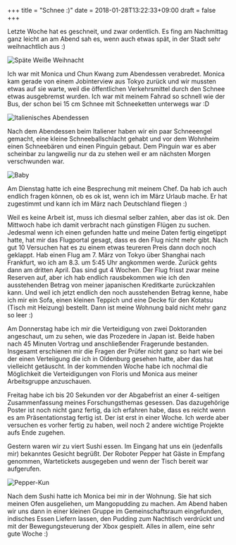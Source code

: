 +++
title = "Schnee :)"
date = 2018-01-28T13:22:33+09:00
draft = false
+++

Letzte Woche hat es geschneit, und zwar ordentlich. Es fing am Nachmittag ganz
leicht an am Abend sah es, wenn auch etwas spät, in der Stadt sehr weihnachtlich
aus :)

![Späte Weiße Weihnacht](/img/2018_01_28/lateChristmas.jpg)

Ich war mit Monica und Chun Kwang zum Abendessen verabredet. Monica kam gerade
von einem Jobinterview aus Tokyo zurück und wir mussten etwas auf sie warte,
weil die öffentlichen Verkehrsmittel durch den Schnee etwas ausgebremst wurden.
Ich war mit meinem Fahrad so schnell wie der Bus, der schon bei 15 cm Schnee mit
Schneeketten unterwegs war :D

![Italienisches Abendessen](/img/2018_01_28/italian.jpg)

Nach dem Abendessen beim Italiener haben wir ein paar Schneeengel gemacht, eine
kleine Schneeballschlacht gehabt und vor dem Wohnheim einen Schneebären und
einen Pinguin gebaut. Dem Pinguin war es aber scheinbar zu langweilig nur da zu
stehen weil er am nächsten Morgen verschwunden war.

![Baby](/img/2018_01_28/snowman.jpg)

Am Dienstag hatte ich eine Besprechung mit meinem Chef. Da hab ich auch endlich
fragen können, ob es ok ist, wenn ich im März Urlaub mache. Er hat zugestimmt
und kann ich im März nach Deutschland fliegen :)

Weil es keine Arbeit ist, muss ich diesmal selber zahlen, aber das ist ok. Den
Mittwoch habe ich damit verbracht nach günstigen Flügen zu suchen. Jedesmal wenn
ich einen gefunden hatte und meine Daten fertig eingetippt hatte, hat mir das
Flugportal gesagt, dass es den Flug nicht mehr gibt. Nach gut 10 Versuchen hat
es zu einem etwas teureren Preis dann doch noch geklappt. Hab einen Flug am 7.
März von Tokyo über Shanghai nach Frankfurt, wo ich am 8.3. um 5:45 Uhr
angkommen werde. Zurück gehts dann am dritten April. Das sind gut 4 Wochen. Der
Flug frisst zwar meine Reserven auf, aber ich hab endlich rausbekommen wie ich
den ausstehenden Betrag von meiner japanischen Kreditkarte zurückzahlen kann.
Und weil ich jetzt endlich den noch ausstehenden Betrag kenne, habe ich mir ein
Sofa, einen kleinen Teppich und eine Decke für den Kotatsu (Tisch mit Heizung)
bestellt. Dann ist meine Wohnung bald nicht mehr ganz so leer :)

Am Donnerstag habe ich mir die Verteidigung von zwei Doktoranden angeschaut, um
zu sehen, wie das Prozedere in Japan ist. Beide haben nach 45 Minuten Vortrag
und anschließender Fragerunde bestanden. Insgesamt erschienen mir die Fragen der
Prüfer nicht ganz so hart wie bei der einen Verteiigung die ich in Oldenburg
gesehen hatte, aber das hat vielleicht getäuscht. In der kommenden Woche habe
ich nochmal die Möglichkeit die Verteidigungen von Floris und Monica aus meiner
Arbeitsgruppe anzuschauen.

Freitag habe ich bis 20 Sekunden vor der Abgabefrist an einer 4-seitigen
Zusammenfassung meines Forschungsthemas gesessen. Das dazugehörige Poster ist
noch nicht ganz fertig, da ich erfahren habe, dass es reicht wenn es am
Präsentationstag fertig ist. Der ist erst in einer Woche. Ich werde aber
versuchen es vorher fertig zu haben, weil noch 2 andere wichtige Projekte aufs
Ende zugehen.

Gestern waren wir zu viert Sushi essen. Im Eingang hat uns ein (jedenfalls mir)
bekanntes Gesicht begrüßt. Der Roboter Pepper hat Gäste in Empfang genommen,
Wartetickets ausgegeben und wenn der Tisch bereit war aufgerufen.

![Pepper-Kun](/img/2018_01_28/roboDinner.jpg)

Nach dem Sushi hatte ich Monica bei mir in der Wohnung. Sie hat sich meinen Ofen
ausgeliehen, um Mangopudding zu machen. Am Abend haben wir uns dann in einer
kleinen Gruppe im Gemeinschaftsraum eingefunden, indisches Essen Liefern lassen,
den Pudding zum Nachtisch verdrückt und mit der Bewegungsteuerung der Xbox
gespielt. Alles in allem, eine sehr gute Woche :)
